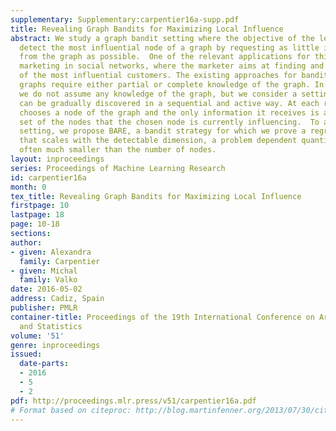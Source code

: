 ```yaml
---
supplementary: Supplementary:carpentier16a-supp.pdf
title: Revealing Graph Bandits for Maximizing Local Influence
abstract: We study a graph bandit setting where the objective of the learner is to
  detect the most influential node of a graph by requesting as little information
  from the graph as possible.  One of the relevant applications for this setting is
  marketing in social networks, where the marketer aims at finding and taking advantage
  of the most influential customers. The existing approaches for bandit problems on
  graphs require either partial or complete knowledge of the graph. In this paper,
  we do not assume any knowledge of the graph, but we consider a setting where it
  can be gradually discovered in a sequential and active way. At each round, the learner
  chooses a node of the graph and the only information it receives is a stochastic
  set of the nodes that the chosen node is currently influencing.  To address this
  setting, we propose BARE, a bandit strategy for which we prove a regret guarantee
  that scales with the detectable dimension, a problem dependent quantity that is
  often much smaller than the number of nodes.
layout: inproceedings
series: Proceedings of Machine Learning Research
id: carpentier16a
month: 0
tex_title: Revealing Graph Bandits for Maximizing Local Influence
firstpage: 10
lastpage: 18
page: 10-18
sections: 
author:
- given: Alexandra
  family: Carpentier
- given: Michal
  family: Valko
date: 2016-05-02
address: Cadiz, Spain
publisher: PMLR
container-title: Proceedings of the 19th International Conference on Artificial Intelligence
  and Statistics
volume: '51'
genre: inproceedings
issued:
  date-parts:
  - 2016
  - 5
  - 2
pdf: http://proceedings.mlr.press/v51/carpentier16a.pdf
# Format based on citeproc: http://blog.martinfenner.org/2013/07/30/citeproc-yaml-for-bibliographies/
---
```


